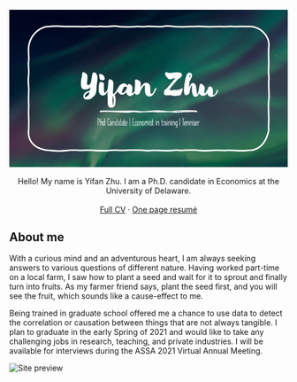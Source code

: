 <!-- PROJECT LOGO -->

![Site preview](/public/Slide1.png)
 
 <p align="center">
    Hello! My name is Yifan Zhu. I am a Ph.D. candidate in Economics at the University of Delaware.  
    <br />
    <br />
    <a href="https://drive.google.com/file/d/1wN--FyYv3-NaAOhKKVFCF6ddiLyMMXeA/view?usp=sharing">Full CV</a>
    ·
    <a href="https://drive.google.com/file/d/1jAZnwMAtY-DB6N4CPxDWgv2ORfzzlQK7/view?usp=sharing">One page resumé</a>
</p>


## About me

With a curious mind and an adventurous heart,  I am always seeking answers to various questions of different nature. Having worked part-time on a local farm, I saw how to plant a seed and wait for it to sprout and finally turn into fruits. As my farmer friend says, plant the seed first, and you will see the fruit, which sounds like a cause-effect to me. 

Being trained in graduate school offered me a chance to use data to detect the correlation or causation between things that are not always tangible. I plan to graduate in the early Spring of 2021 and would like to take any challenging jobs in research, teaching, and private industries. I will be available for interviews during the ASSA 2021 Virtual Annual Meeting.


![Site preview](/public/Sketch%201.png)
